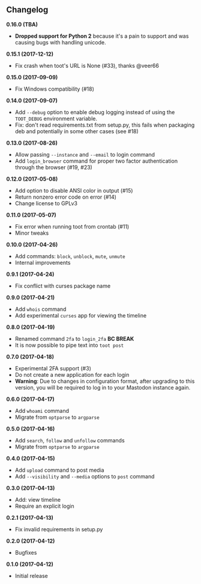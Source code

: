 Changelog
---------

**0.16.0 (TBA)**

* **Dropped support for Python 2** because it's a pain to support and was
  causing bugs with handling unicode.

**0.15.1 (2017-12-12)**

* Fix crash when toot's URL is None (#33), thanks @veer66

**0.15.0 (2017-09-09)**

* Fix Windows compatibility (#18)

**0.14.0 (2017-09-07)**

* Add `--debug` option to enable debug logging instead of using the `TOOT_DEBUG`
  environment variable.
* Fix: don't read requirements.txt from setup.py, this fails when packaging deb
  and potentially in some other cases (see #18)

**0.13.0 (2017-08-26)**

* Allow passing `--instance` and `--email` to login command
* Add `login_browser` command for proper two factor authentication through the
  browser (#19, #23)

**0.12.0 (2017-05-08)**

* Add option to disable ANSI color in output (#15)
* Return nonzero error code on error (#14)
* Change license to GPLv3

**0.11.0 (2017-05-07)**

* Fix error when running toot from crontab (#11)
* Minor tweaks

**0.10.0 (2017-04-26)**

* Add commands: `block`, `unblock`, `mute`, `unmute`
* Internal improvements

**0.9.1 (2017-04-24)**

* Fix conflict with curses package name

**0.9.0 (2017-04-21)**

* Add `whois` command
* Add experimental `curses` app for viewing the timeline

**0.8.0 (2017-04-19)**

* Renamed command `2fa` to `login_2fa` **BC BREAK**
* It is now possible to pipe text into `toot post`

**0.7.0 (2017-04-18)**

* Experimental 2FA support (#3)
* Do not create a new application for each login
* **Warning**: Due to changes in configuration format, after upgrading to this
  version, you will be required to log in to your Mastodon instance again.

**0.6.0 (2017-04-17)**

* Add `whoami` command
* Migrate from `optparse` to `argparse`

**0.5.0 (2017-04-16)**

* Add `search`, `follow` and `unfollow` commands
* Migrate from `optparse` to `argparse`

**0.4.0 (2017-04-15)**

* Add `upload` command to post media
* Add `--visibility` and `--media` options to `post` command

**0.3.0 (2017-04-13)**

* Add: view timeline
* Require an explicit login

**0.2.1 (2017-04-13)**

* Fix invalid requirements in setup.py

**0.2.0 (2017-04-12)**

* Bugfixes

**0.1.0 (2017-04-12)**

* Initial release
